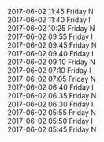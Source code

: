 2017-06-02 11:45 Friday  N  
2017-06-02 11:40 Friday  I  
2017-06-02 10:25 Friday  N  
2017-06-02 09:55 Friday  I  
2017-06-02 09:45 Friday  N  
2017-06-02 09:40 Friday  I  
2017-06-02 09:10 Friday  N  
2017-06-02 07:10 Friday  I  
2017-06-02 07:05 Friday  N  
2017-06-02 06:40 Friday  I  
2017-06-02 06:35 Friday  N  
2017-06-02 06:30 Friday  I  
2017-06-02 05:55 Friday  N  
2017-06-02 05:50 Friday  I  
2017-06-02 05:45 Friday  N  
